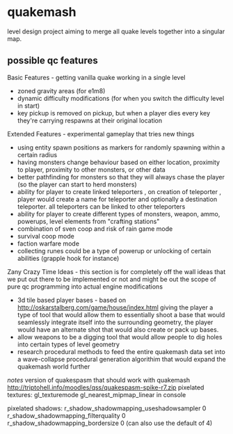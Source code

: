 # quakemash

level design project aiming to merge all quake levels together into a singular map.

## possible qc features

Basic Features - getting vanilla quake working in a single level

* zoned gravity areas (for e1m8)
* dynamic difficulty modifications (for when you switch the difficulty level in start)
* key pickup is removed on pickup, but when a player dies every key they're carrying respawns at their original location

Extended Features - experimental gameplay that tries new things 

* using entity spawn positions as markers for randomly spawning within a certain radius
* having monsters change behaviour based on either location, proximity to player, proximity to other monsters, or other data
* better pathfinding for monsters so that they will always chase the player (so the player can start to herd monsters)
* ability for player to create linked teleporters , on creation of teleporter , player would create a name for teleporter and optionally a destination teleporter. all teleporters can be linked to other teleporters
* ability for player to create different types of monsters, weapon, ammo, powerups, level elements from "crafting stations" 
* combination of sven coop and risk of rain game mode
* survival coop mode 
* faction warfare mode 
* collecting runes could be a type of powerup or unlocking of certain abilities (grapple hook for instance)

Zany Crazy Time Ideas - this section is for completely off the wall ideas that we put out there to be implemented or not and might be out the scope of pure qc programming into actual engine modifications

* 3d tile based player bases - based on http://oskarstalberg.com/game/house/index.html giving the player a type of tool that would allow them to essentially shoot a base that would seamlessly integrate itself into the surrounding geometry, the player would have an alternate shot that would also create or pack up bases. 
* allow weapons to be a digging tool that would allow people to dig holes into certain types of level geometry
* research procedural methods to feed the entire quakemash data set into a wave-collapse procedural generation algorithim that would expand the quakemash world further

*notes*
version of quakespasm that should work with quakemash http://triptohell.info/moodles/qss/quakespasm-spike-r7.zip
pixelated textures:
gl_texturemode gl_nearest_mipmap_linear in console

pixelated shadows:
r_shadow_shadowmapping_useshadowsampler 0
r_shadow_shadowmapping_filterquality 0
r_shadow_shadowmapping_bordersize 0 (can also use the default of 4)
